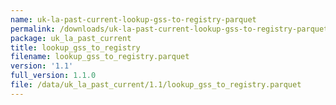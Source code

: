 ```yaml
---
name: uk-la-past-current-lookup-gss-to-registry-parquet
permalink: /downloads/uk-la-past-current-lookup-gss-to-registry-parquet/1_1
package: uk_la_past_current
title: lookup_gss_to_registry
filename: lookup_gss_to_registry.parquet
version: '1.1'
full_version: 1.1.0
file: /data/uk_la_past_current/1.1/lookup_gss_to_registry.parquet
---
```

